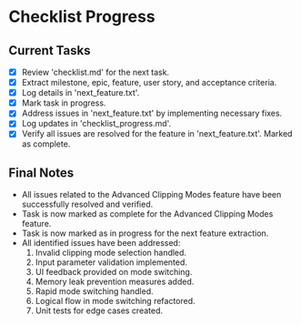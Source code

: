 # Checklist Progress

## Current Tasks
- [x] Review 'checklist.md' for the next task.
- [x] Extract milestone, epic, feature, user story, and acceptance criteria.
- [x] Log details in 'next_feature.txt'.
- [x] Mark task in progress.
- [x] Address issues in 'next_feature.txt' by implementing necessary fixes.
- [x] Log updates in 'checklist_progress.md'.
- [x] Verify all issues are resolved for the feature in 'next_feature.txt'. Marked as complete.

## Final Notes
- All issues related to the Advanced Clipping Modes feature have been successfully resolved and verified.
- Task is now marked as complete for the Advanced Clipping Modes feature.
- Task is now marked as in progress for the next feature extraction.
- All identified issues have been addressed:
  1. Invalid clipping mode selection handled.
  2. Input parameter validation implemented.
  3. UI feedback provided on mode switching.
  4. Memory leak prevention measures added.
  5. Rapid mode switching handled.
  6. Logical flow in mode switching refactored.
  7. Unit tests for edge cases created.
